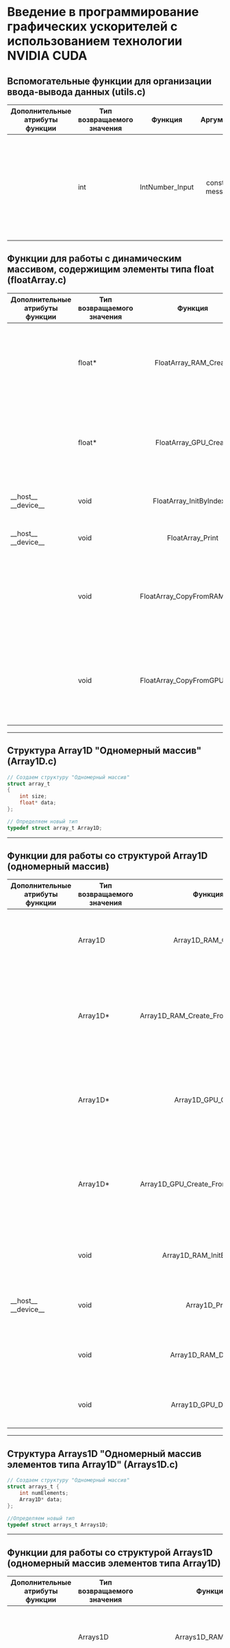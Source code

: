 # Введение в программирование графических ускорителей с использованием технологии NVIDIA CUDA


## Вспомогательные функции для организации ввода-вывода данных (utils.c)

| Дополнительные атрибуты функции | Тип возвращаемого значения | Функция | Аргументы  | Описание |
| ------------- | ------------- |:-------------:| -----:|---|
| | int | IntNumber_Input | const char message[] | Получает строку-сообщение message и выводит её в консоль. Считывает целое число, введённое пользователем и возвращает его. |



## Функции для работы с динамическим массивом, содержищим элементы типа float (floatArray.c)

| Дополнительные атрибуты функции | Тип возвращаемого значения | Функция | Аргументы  | Описание |
| ------------- | ------------- |:-------------:| -----:|---|
| | float* | FloatArray_RAM_Create | int numElements | Создаёт массив float, содержащий numElements элементов, в динамической памяти и возвращает на него указатель |
| | float* | FloatArray_GPU_Create | int numElements | Создаёт массив float, содержащий numElements элементов, в видеопамяти GPU и возвращает на него указатель |
| \_\_host\_\_ \_\_device\_\_ | void | FloatArray_InitByIndexes | float* fArray, int numElements | Инициализирует элементы массива fArray их индексами |
| \_\_host\_\_ \_\_device\_\_ | void |FloatArray_Print | float* fArray, int numElements | Выводит элементы массива fArray в консоль |
| | void | FloatArray_CopyFromRAMtoGPU | float* fArray_RAM, float* fArray_GPU, int numElements | Копирует элементы массива fArray_RAM, расположенного в ОЗУ, в массив fArray_GPU, расположенный в видеопамяти. |
| | void | FloatArray_CopyFromGPUtoRAM | float* fArray_GPU, float* fArray_RAM, int numElements | Копирует элементы массива fArray_GPU, расположенного в видеопамяти, в массив fArray_RAM, расположенный в ОЗУ. |


***
## Структура Array1D "Одномерный массив" (Array1D.c)

```C
// Создаем структуру "Одномерный массив"
struct array_t
{
    int size;
    float* data;
};

// Определяем новый тип
typedef struct array_t Array1D;
```

***
## Функции для работы со структурой Array1D (одномерный массив) 

| Дополнительные атрибуты функции | Тип возвращаемого значения | Функция | Аргументы  | Описание |
| ------------- | ------------- |:-------------:| -----:|---|
| | Array1D | Array1D_RAM_Create | int numElements | Создаёт структуру типа Array1D, содержащую numElements элементов, в ОЗУ |
| | Array1D* | Array1D_RAM_Create_From_Array1D_GPU | Array1D* array1D_GPU | Создаёт структуру типа Array1D в ОЗУ как копию структуры Array1D, расположенной в GPU, и возвращает на неё указатель |
| | Array1D* | Array1D_GPU_Create | int numElements | Создаёт структуру типа Array1D, содержащую numElements элементов, в видеопамяти и возвращает на него указатель |
| | Array1D* | Array1D_GPU_Create_From_Array1D_RAM | Array1D array1D_RAM | Создаёт структуру типа Array1D в GPU как копию структуры array1D_RAM, расположенной в RAM, и возвращает на неё указатель |
| | void | Array1D_RAM_InitByIndexes | Array1D arr | Инициализирует элементы массива data структуры Array1D их индексами |
| \_\_host\_\_ \_\_device\_\_ | void | Array1D_Print | Array1D* array1D | Выводит элементы массива array1D->data в консоль |
| | void | Array1D_RAM_Destruct | Array1D* array1D_RAM | Освобождает оперативную память, выделенную под структуру array1D_RAM |
| | void | Array1D_GPU_Destruct | Array1D* array1D_GPU | Освобождает видеопамять, выделенную под структуру array1D_GPU |



***
## Структура Arrays1D "Одномерный массив элементов типа Array1D" (Arrays1D.c)

```C
// Создаем структуру "Одномерный массив"
struct arrays_t {
    int numElements;
    Array1D* data;
};

//Определяем новый тип
typedef struct arrays_t Arrays1D;
```

***
## Функции для работы со структурой Arrays1D (одномерный массив элементов типа Array1D) 

| Дополнительные атрибуты функции | Тип возвращаемого значения | Функция | Аргументы  | Описание |
| ------------- | ------------- |:-------------:| -----:|---|
| | Arrays1D | Arrays1D_RAM_Create | int numElements | Создаёт структуру типа Arrays1D, содержащую numElements элементов типа Array1D, в ОЗУ |
| | void | Arrays1D_AddArray1D | Arrays1D* arrays1D, int index, Array1D array1D | Размещает Array1D в Arrays1D по указанному индексу index |
|------ | Array1D* | Array1D_RAM_Create_From_Array1D_GPU | Array1D* array1D_GPU | Создаёт структуру типа Array1D в ОЗУ как копию структуры Array1D, расположенной в GPU, и возвращает на неё указатель |
| | Arrays1D* | Arrays1D_GPU_Create | int numElements | Создаёт структуру типа Arrays1D, содержащую numElements элементов, в видеопамяти и возвращает на него указатель |
| | Arrays1D* | Arrays1D_GPU_Create_From_Arrays1D_RAM | Arrays1D arrays1D_RAM | Создаёт структуру типа Arrays1D в GPU как копию структуры arrays1D_RAM, расположенной в RAM, и возвращает на неё указатель |
|------ | void | Array1D_RAM_InitByIndexes | Array1D arr | Инициализирует элементы массива data структуры Array1D их индексами |
| \_\_host\_\_ \_\_device\_\_ | void | Arrays1D_Print | Arrays1D arr | Выводит содержимое структуры Arrays1D в консоль |
|------ | void | Array1D_RAM_Destruct | Array1D* array1D_RAM | Освобождает оперативную память, выделенную под структуру array1D_RAM |
|------ | void | Array1D_GPU_Destruct | Array1D* array1D_GPU | Освобождает видеопамять, выделенную под структуру array1D_GPU |



## CUDA-ядра 

| Дополнительные атрибуты функции | Тип возвращаемого значения | Функция | Аргументы  | Описание |
| ------------- | ------------- |:-------------:| -----:|---|
| \_\_global\_\_ | void | CudaFloatArray_Print | float* fArray_GPU, int numElements | Выводит в консоль массив fArray_GPU, расположенный в видеопамяти и содержащий numElements элементов типа float |
| \_\_global\_\_ | void | CudaArray1D_GPU_Print | Array1D* array1D_GPU | Выводит в консоль структуру Array1D, расположенную в GPU.  |
| \_\_global\_\_ | void | CudaArrays1D_GPU_Print | Arrays1D* arrays1D_GPU | Выводит в консоль структуру Arrays1D, расположенную в GPU.  |
| \_\_global\_\_ | void | CudaArray1D_AddNumber | Array1D* arr, float number | Прибавляет число number к каждому элементу массива arr->data, рсположенному в GPU.  |